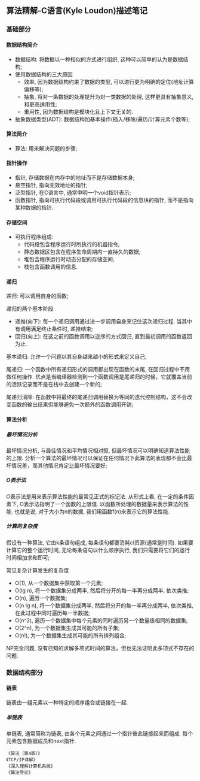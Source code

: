 ## 算法精解-C语言(Kyle Loudon)描述笔记

### 基础部分

#### 数据结构简介

- 数据结构: 将数据以一种相似的方式进行组织, 这种可以简单的认为是数据结构;
- 使用数据结构的三大原因
  - 效率, 因为数据结构约束了数据的类型, 可以进行更为明确的定位(地址计算偏移等);
  - 抽象, 将对一条数据的处理提升为对一类数据的处理, 这样更具有抽象意义,和更高适用性;
  - 重用性, 因为数据结构是模块化且上下文无关的.
- 抽象数据类型(ADT): 数据结构加基本操作(插入/移除/遍历/计算元素个数等);

#### 算法简介

- 算法: 用来解决问题的步骤;

#### 指针操作

- 指针, 存储数据在内存中的地址而不是存储数据本身;
- 悬空指针, 指向无效地址的指针;
- 泛型指针, 在C语言中, 通常申明一个void指针表示;
- 函数指针, 指向可执行代码段或调用可执行代码段的信息块的指针, 而不是指向某种数据的指针.

#### 存储空间

- 可执行程序组成: 
  - 代码段包含程序运行时所执行的机器指令;
  - 静态数据区包含在程序生命周期内一直持久的数据;
  - 堆包含程序运行时动态分配的存储空间;
  - 栈包含函数调用的信息.

#### 递归

递归: 可以调用自身的函数;

递归的两个基本阶段

- 递推(向下): 每一个递归调用通过进一步调用自身来记住这次递归过程. 当其中有调用满足终止条件时, 递推结束;
- 回归(向上): 在这之前的函数调用以逆序的方式回归, 直到最初调用的函数返回为止.

基本递归: 允许一个问题以其自身越来越小的形式来定义自己;

尾递归: 一个函数中所有递归形式的调用都出现在函数的末尾, 在回归过程中不用做任何操作. 优点是当编译器检测到一个函数调用是尾递归的时候，它就覆盖当前的活跃记录而不是在栈中去创建一个新的;

尾递归消除: 在函数中将最终的尾递归调用替换为等同的迭代控制结构，这不会改变函数的输出结果但能够避免一次额外的函数调用开销;

#### 算法分析

##### 最坏情况分析

最坏情况分析, 与最佳情况和平均情况相对照, 但最坏情况可以明确知道算法性能的上限. 分析一个算法的最坏情况可以保证在任何情况下此算法的表现都不会比最坏情况差，而其他情况肯定比最坏情况要好;

##### O表示法

O表示法是用来表示算法性能的最常见正式的标记法. 从形式上看, 在一定的条件因素下, O表示法指明了一个函数的上限值. 以函数所处理的数据量来表示算法的性能. 也就是说, 对于大小为n的数据, 我们用函数f(n)来表示它的算法性能.

##### 计算的复杂度

假设有一种算法, 它由k条语句组成, 每条语句都要消耗ci资源(通常是时间). 如果要计算它的整个运行时间, 无论每条语句以什么顺序执行, 我们只需要将它们的运行时间相加求和即可;

常见复杂计算发生的复杂度

- O(1), 从一个数据集中获取第一个元素;
- O(lg n), 将一个数据集分成两半, 然后将分开的每一半再分成两半, 依次类推;
- O(n), 遍历一个数据集;
- O(n lg n), 将一个数据集分成两半, 然后将分开的每一半再分成两半, 依次类推, 在此过程中同时遍历每一半数据;
- O(n^2), 遍历一个数据集中每个元素的同时遍历另一个数量级相同的数据集;
- O(2^n), 为一个数据集生成其可能的所有子集;
- O(n!), 为一个数据集生成其可能的所有排列组合;

NP完全问题, 没有已知的求解多项式时间的算法，但也无法证明此多项式不存在的问题.

### 数据结构部分

#### 链表

链表由一组元素以一种特定的顺序组合或链接在一起.

##### 单链表

单链表, 通常简称为链表, 由各个元素之间通过一个指针彼此链接起来而组成. 每个元素包含数据成员和next指针.

```
《算法（第4版）》
《TCP/IP详解》
《深入理解计算机系统》
《算法导论》
```






